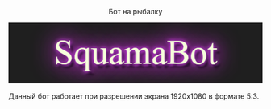 <p align="center">
 Бот на рыбалку
</p>
<p align="center">
 <img width="600px" src="/images/squama.png" alt="qr"/>
</p>
<p align="left">
 Данный бот работает при разрешении экрана 1920x1080 в формате 5:3.
</p>
